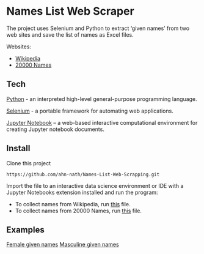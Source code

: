 # Names List Web Scraper
The project uses Selenium and Python to extract ‘given names’ from two web sites and save the list of names as Excel files. 

Websites: 
-	[Wikipedia](https://en.wikipedia.org/wiki/Category:Feminine_given_names) 
-	[20000 Names](http://www.20000-names.com)

## Tech
[Python](https://www.python.org/) - an interpreted high-level general-purpose programming language.

[Selenium](https://selenium-python.readthedocs.io/) - a portable framework for automating web applications. 

[Jupyter Notebook](https://jupyter.org/) –  a web-based interactive computational environment for creating Jupyter notebook documents. 

## Install
Clone this project
```
https://github.com/ahn-nath/Names-List-Web-Scrapping.git
```
Import the file to an interactive data science environment or IDE with a Jupyter Notebooks extension installed and run the program:
- To collect names from Wikipedia, run [this](names_list_wikipedia.ipynb) file. 
- To collect names from 20000 Names, run [this](names_list_20000.ipynb) file. 

## Examples
[Female given names](out/names_culture_female.xlsx)
[Masculine given names](out/names_culture_male.xlsx) 
 
